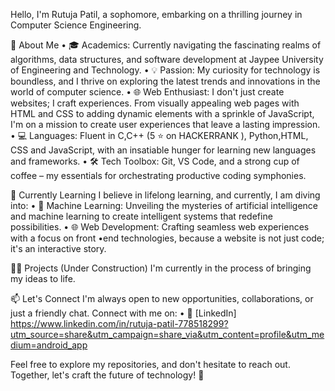 Hello, 
I'm Rutuja Patil, a sophomore, embarking on a thrilling journey in Computer Science Engineering.


🚀 About Me
 • 🎓 Academics: Currently navigating the fascinating realms of algorithms, data structures, and software development at Jaypee University of Engineering and Technology.
 • 💡 Passion: My curiosity for technology is boundless, and I thrive on exploring the latest trends and innovations in the world of computer science.
 • 🌐 Web Enthusiast: I don't just create websites; I craft experiences. From visually appealing web pages with HTML and CSS to adding dynamic elements with a sprinkle of JavaScript, I'm on a mission to create user experiences that leave a lasting impression.
 • 💻 Languages: Fluent in C,C++ (5 ⭐ on HACKERRANK ), Python,HTML, CSS and JavaScript, with an insatiable hunger for learning new languages and frameworks.
 • 🛠️ Tech Toolbox: Git, VS Code, and a strong cup of coffee – my essentials for orchestrating productive coding symphonies.


🌱 Currently Learning
I believe in lifelong learning, and currently, I am diving into:
 • 🤖 Machine Learning: Unveiling the mysteries of artificial intelligence and machine learning to create intelligent systems that redefine possibilities.
 • 🌐 Web Development: Crafting seamless web experiences with a focus on front •end technologies, because a website is not just code; it's an interactive story.


👨‍💻 Projects (Under Construction)
I'm currently in the process of bringing my ideas to life. 


📫 Let's Connect
I'm always open to new opportunities, collaborations, or just a friendly chat. Connect with me on:
 • 💼 [LinkedIn]
https://www.linkedin.com/in/rutuja-patil-778518299?utm_source=share&utm_campaign=share_via&utm_content=profile&utm_medium=android_app  

Feel free to explore my repositories, and don't hesitate to reach out. Together, let's craft the future of technology! 🚀


